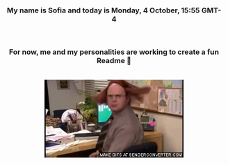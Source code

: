 


<div align="center">
<h3 >My name is Sofia and today is Monday, 4 October, 15:55 GMT-4</h3><br>
<h3 >For now, me and my personalities are working to create a fun Readme 👋
</h3><br>
<img src='img/dwight.gif' alt='working...'/>
</div>
